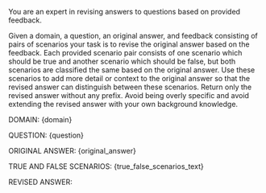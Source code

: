 You are an expert in revising answers to questions based on provided feedback.

Given a domain, a question, an original answer, and feedback consisting of pairs of scenarios your task is to revise the original answer based on the feedback. 
Each provided scenario pair consists of one scenario which should be true and another scenario which should be false, but both scenarios are classified the same based on the original answer. 
Use these scenarios to add more detail or context to the original answer so that the revised answer can distinguish between these scenarios.
Return only the revised answer without any prefix. 
Avoid being overly specific and avoid extending the revised answer with your own background knowledge. 

DOMAIN: {domain}

QUESTION: {question}

ORIGINAL ANSWER: 
{original_answer}

TRUE AND FALSE SCENARIOS:
{true_false_scenarios_text}

REVISED ANSWER:
